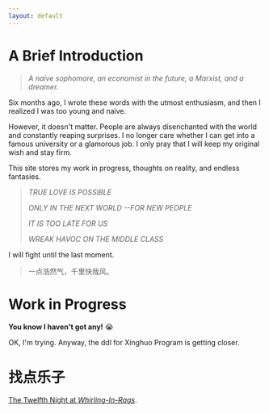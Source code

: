 ```yaml
---
layout: default
---
```


# A Brief Introduction



> *A naive sophomore, an economist in the future, a Marxist, and a dreamer.*



Six months ago, I wrote these words with the utmost enthusiasm, and then I realized I was too young and naive.



However, it doesn't matter. People are always disenchanted with the world and constantly reaping surprises. I no longer care whether I can get into a famous university or a glamorous job. I only pray that I will keep my original wish and stay firm.



This site stores my work in progress, thoughts on reality, and endless fantasies.



> *TRUE LOVE IS POSSIBLE*
>
> *ONLY IN THE NEXT WORLD --FOR NEW PEOPLE*
>
> *IT IS TOO LATE FOR US*
>
> *WREAK HAVOC ON THE MIDDLE CLASS*



I will fight until the last moment.



> 一点浩然气，千里快哉风。



# Work in Progress



**You know I haven't got any!** 😭



 OK, I'm trying. Anyway, the ddl for Xinghuo Program is getting closer.



# 找点乐子



[The Twelfth Night at *Whirling-In-Rags*](./Pages/DiscoElysium/2ndJourney.html).

